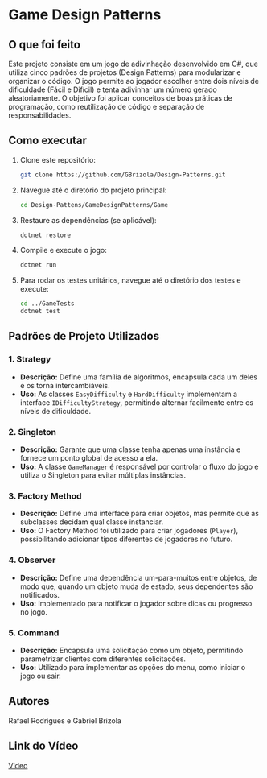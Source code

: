 # Game Design Patterns

## O que foi feito

Este projeto consiste em um jogo de adivinhação desenvolvido em C#, que utiliza cinco padrões de projetos (Design Patterns) para modularizar e organizar o código. O jogo permite ao jogador escolher entre dois níveis de dificuldade (Fácil e Difícil) e tenta adivinhar um número gerado aleatoriamente. O objetivo foi aplicar conceitos de boas práticas de programação, como reutilização de código e separação de responsabilidades.

## Como executar

1. Clone este repositório:
   ```bash
   git clone https://github.com/GBrizola/Design-Patterns.git
   ```
2. Navegue até o diretório do projeto principal:
   ```bash
   cd Design-Pattens/GameDesignPatterns/Game
   ```
3. Restaure as dependências (se aplicável):
   ```bash
   dotnet restore
   ```
4. Compile e execute o jogo:
   ```bash
   dotnet run
   ```
5. Para rodar os testes unitários, navegue até o diretório dos testes e execute:
   ```bash
   cd ../GameTests
   dotnet test
   ```

## Padrões de Projeto Utilizados

### 1. **Strategy**
- **Descrição:** Define uma família de algoritmos, encapsula cada um deles e os torna intercambiáveis.
- **Uso:** As classes `EasyDifficulty` e `HardDifficulty` implementam a interface `IDifficultyStrategy`, permitindo alternar facilmente entre os níveis de dificuldade.

### 2. **Singleton**
- **Descrição:** Garante que uma classe tenha apenas uma instância e fornece um ponto global de acesso a ela.
- **Uso:** A classe `GameManager` é responsável por controlar o fluxo do jogo e utiliza o Singleton para evitar múltiplas instâncias.

### 3. **Factory Method**
- **Descrição:** Define uma interface para criar objetos, mas permite que as subclasses decidam qual classe instanciar.
- **Uso:** O Factory Method foi utilizado para criar jogadores (`Player`), possibilitando adicionar tipos diferentes de jogadores no futuro.

### 4. **Observer**
- **Descrição:** Define uma dependência um-para-muitos entre objetos, de modo que, quando um objeto muda de estado, seus dependentes são notificados.
- **Uso:** Implementado para notificar o jogador sobre dicas ou progresso no jogo.

### 5. **Command**
- **Descrição:** Encapsula uma solicitação como um objeto, permitindo parametrizar clientes com diferentes solicitações.
- **Uso:** Utilizado para implementar as opções do menu, como iniciar o jogo ou sair.

## Autores

Rafael Rodrigues e Gabriel Brizola

## Link do Vídeo

[Video](link)
